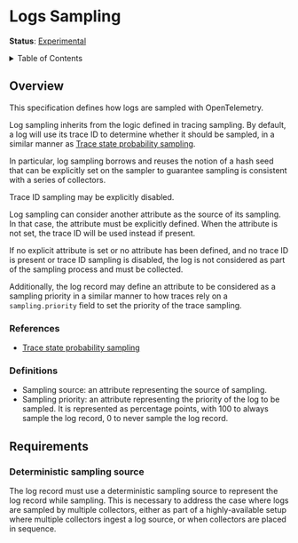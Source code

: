 # Logs Sampling

**Status**: [Experimental](../document-status.md)

<details>
<summary>Table of Contents</summary>

<!-- toc -->

- [Overview](#overview)
  * [References](#references)
  * [Definitions](#definitions)
- [Requirements](#requirements)
  * [Deterministic sampling source](#deterministic-sampling-source)

<!-- tocstop -->

</details>

## Overview

This specification defines how logs are sampled with OpenTelemetry.

Log sampling inherits from the logic defined in tracing sampling. By default, a log will use its trace ID to determine
whether it should be sampled, in a similar manner as [Trace state probability sampling](../trace/tracestate-probability-sampling.md).

In particular, log sampling borrows and reuses the notion of a hash seed that can be explicitly set on the sampler
to guarantee sampling is consistent with a series of collectors.

Trace ID sampling may be explicitly disabled.

Log sampling can consider another attribute as the source of its sampling. In that case, the attribute must be explicitly defined.
When the attribute is not set, the trace ID will be used instead if present.

If no explicit attribute is set or no attribute has been defined, and no trace ID is present or trace ID sampling is disabled,
the log is not considered as part of the sampling process and must be collected.

Additionally, the log record may define an attribute to be considered as a sampling priority in a similar manner to how
traces rely on a `sampling.priority` field to set the priority of the trace sampling.

### References

* [Trace state probability sampling](../trace/tracestate-probability-sampling.md)

### Definitions

* Sampling source: an attribute representing the source of sampling.
* Sampling priority: an attribute representing the priority of the log to be sampled. It is represented as percentage points, with 100 to always sample the log record, 0 to never sample the log record.  

## Requirements

### Deterministic sampling source

The log record must use a deterministic sampling source to represent the log record while sampling.
This is necessary to address the case where logs are sampled by multiple collectors, either as part of a highly-available setup where multiple collectors ingest a log source,
or when collectors are placed in sequence.
